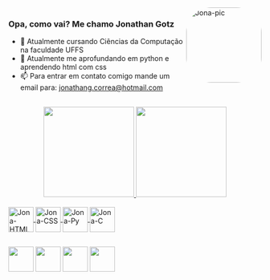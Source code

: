 
<div>
  <img align="right" alt="Jona-pic" height="150" style="border-radius:50px;" src="https://media.discordapp.net/attachments/847156490032381984/893005000811380786/output_Mg0hI2.gif?width=473&height=473">
</div>

### Opa, como vai? Me chamo Jonathan Gotz

- 🔭 Atualmente cursando Ciências da Computação na faculdade UFFS 
- 🌱 Atualmente me aprofundando em python e aprendendo html com css
- 📫 Para entrar em contato comigo mande um email para: jonathang.correa@hotmail.com

##
<div align="center">
  <a href="https://github.com/Jonagotz">
  <img height="180em" src="https://github-readme-stats.vercel.app/api?username=Jonagotz&show_icons=true&theme=dark&include_all_commits=true&count_private=true"/>
  <img height="180em" src="https://github-readme-stats.vercel.app/api/top-langs/?username=Jonagotz&layout=compact&langs_count=7&theme=dark"/>
</div>
  
<div style="display: inline_block"><br>
  <img align="center" alt="Jona-HTML" height="50" width="50" src="https://img-premium.flaticon.com/png/512/1891/premium/1891365.png?token=exp=1632981142~hmac=4eaaf35a79725bdd08f5b8101c9b0468">
  <img align="center" alt="Jona-CSS" height="50" width="50" src="https://img-premium.flaticon.com/png/512/1045/premium/1045906.png?token=exp=1632981199~hmac=b3affaec69cf37020b66f54db109239a">
  <img align="center" alt="Jona-Py" height="50" width="50" src="https://cdn-icons-png.flaticon.com/512/180/180867.png">
  <img align="center" alt="Jona-C" height="50" width="50" src="https://cdn-icons-png.flaticon.com/512/4039/4039668.png">
</div>
  
  ##
  
<div>
  <a href="https://www.instagram.com/jon.gotz" target="_blank"><img height="50" widht="50" src="https://cdn-icons-png.flaticon.com/512/185/185985.png"></a>
  <a href = "mailto:jonathang.correa@hotmail.com"><img height="50" widht="50" src="https://cdn-icons-png.flaticon.com/512/906/906312.png" target="_blank"></a>
  <a href="https://www.linkedin.com/in/jonathan-gotz-3316a91a0/" target="_blank"><img height="50" widht="50" src="https://cdn-icons-png.flaticon.com/512/185/185964.png" target="_blank"></a> 
  <a href="https://open.spotify.com/user/12178053738?si=0678edf2c4ba47ff"><img height="50" widht="50" src="https://cdn-icons-png.flaticon.com/512/185/185974.png" target="_blank"></a>
</div>

